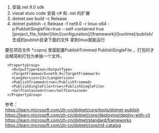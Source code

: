 1. 安装.net 9.0 sdk 
2. visual stuio code 安装 c# 和 .net 的扩展
3. dotnet.exe build -c Release
4. dotnet publish -c Release -f net9.0 -r linux-x64 -p:PublishSingleFile=true  --self-contained true
   [project_file_folder]/bin/[configuration]/[framework]/[runtime]/publish/   
   生成的publish目录下面的文件 拿到linux就能运行

要在项目文件 *.csproj  里面配置PublishTrimmed  PublishSingleFile ，打包时才会精简和打包为单独一个文件。
 ```text
  <PropertyGroup>
    <OutputType>Exe</OutputType>
    <TargetFramework>net9.0</TargetFramework>
    <LangVersion>13</LangVersion>
    <PublishTrimmed>true</PublishTrimmed>
    <PublishSingleFile>true</PublishSingleFile>
    <SelfContained>true</SelfContained>
  </PropertyGroup>
````
   
参考：   
https://learn.microsoft.com/zh-cn/dotnet/core/tools/dotnet-publish   
https://learn.microsoft.com/zh-cn/dotnet/core/deploying/deploy-with-cli   
https://learn.microsoft.com/zh-cn/dotnet/standard/frameworks   
https://learn.microsoft.com/zh-cn/dotnet/core/rid-catalog   
